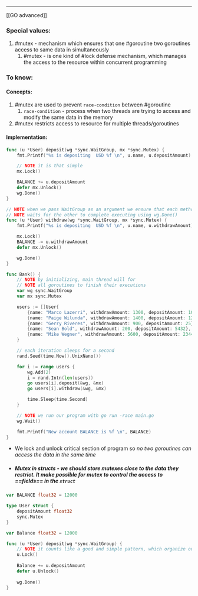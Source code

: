 ***
[[GO advanced]]
### Special values:
1. #mutex - mechanism which ensures that one #goroutine two goroutines access to same data in simultaneously 
	1. #mutex - is one kind of #lock defense mechanism, which manages the access to the resource within concurrent programming  
### To know:

#### Concepts:
1. #mutex are used to prevent `race-condition` between #goroutine 
	1. `race-condition` - process when two threads are trying to access and modify the same data in the memory 
2. #mutex restricts access to resource for multiple threads/goroutines

#### Implementation:
```go
func (u *User) deposit(wg *sync.WaitGroup, mx *sync.Mutex) {
	fmt.Printf("%s is depositing  USD %f \n", u.name, u.depositAmount)

	// NOTE it is that simple
	mx.Lock()

	BALANCE += u.depositAmount
	defer mx.Unlock()
	wg.Done()
}

// NOTE when we pass WaitGroup as an argument we ensure that each method
// NOTE waits for the other to complete executing using wg.Done()
func (u *User) withdraw(wg *sync.WaitGroup, mx *sync.Mutex) {
	fmt.Printf("%s is depositing  USD %f \n", u.name, u.withdrawAmount)

	mx.Lock()
	BALANCE -= u.withdrawAmount
	defer mx.Unlock()

	wg.Done()
}

func Bank() {
	// NOTE by initializing, main thread will for
	// NOTE all goroutines to finish their executions
	var wg sync.WaitGroup
	var mx sync.Mutex

	users := []User{
		{name: "Marco Lazerri", withdrawAmount: 1300, depositAmount: 1000},
		{name: "Paige Wilunda", withdrawAmount: 1400, depositAmount: 123},
		{name: "Gerry Riveres", withdrawAmount: 900, depositAmount: 25},
		{name: "Sean Bold", withdrawAmount: 200, depositAmount: 5432},
		{name: "Mike Wegner", withdrawAmount: 5600, depositAmount: 2344},
	}

	// each iteration sleeps for a second
	rand.Seed(time.Now().UnixNano())

	for i := range users {
		wg.Add(2)
		i = rand.Intn(len(users))
		go users[i].deposit(&wg, &mx)
		go users[i].withdraw(&wg, &mx)

		time.Sleep(time.Second)
	}

	// NOTE we run our program with go run -race main.go
	wg.Wait()

	fmt.Printf("New account BALANCE is %f \n", BALANCE)
}
```
- We lock and unlock critical section of program so *no two goroutines can access the data in the same time*

- ##### Mutex in structs - we should store mutexes close to the data they restrict. It make possible for mutex to control the access to ==fields== in the `struct`
```go
var BALANCE float32 = 12000

type User struct {
	depositAmount float32
	sync.Mutex
}

var Balance float32 = 12000

func (u *User) deposit(wg *sync.WaitGroup) {
	// NOTE it counts like a good and simple pattern, which organize our mutexes 
	u.Lock()
	
	Balance += u.depositAmount
	defer u.Unlock()
	
	wg.Done()
}

```